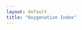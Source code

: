 ```yaml
---
layout: default
title: "Oxygenation Index"
---
```


<script src="https://cdn.plot.ly/plotly-latest.min.js"></script>
</head>
<body>
<div id="plot"></div>
<script src="js/OIInteractive.js"></script>
</body>
